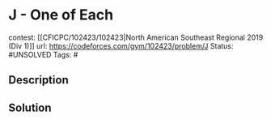 # J - One of Each

contest: [[CFICPC/102423/102423|North American Southeast Regional 2019 (Div 1)]]
url: https://codeforces.com/gym/102423/problem/J
Status: #UNSOLVED
Tags: #

## Description

## Solution

